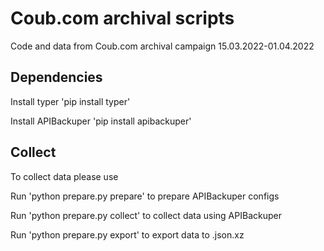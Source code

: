 # Coub.com archival scripts

Code and data from Coub.com archival campaign 15.03.2022-01.04.2022

## Dependencies

Install typer 'pip install typer'

Install APIBackuper 'pip install apibackuper'

## Collect 

To collect data please use

Run 'python prepare.py prepare' to prepare APIBackuper configs

Run 'python prepare.py collect' to collect data using APIBackuper

Run 'python prepare.py export' to export data to .json.xz